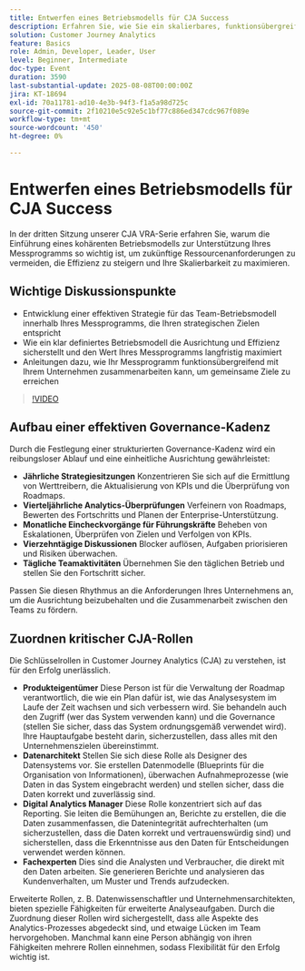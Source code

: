```yaml
---
title: Entwerfen eines Betriebsmodells für CJA Success
description: Erfahren Sie, wie Sie ein skalierbares, funktionsübergreifendes Betriebsmodell erstellen, das Ihr CJA-Messprogramm an strategischen Zielen ausrichtet und die langfristige Effizienz und Wirkung steigert.
solution: Customer Journey Analytics
feature: Basics
role: Admin, Developer, Leader, User
level: Beginner, Intermediate
doc-type: Event
duration: 3590
last-substantial-update: 2025-08-08T00:00:00Z
jira: KT-18694
exl-id: 70a11781-ad10-4e3b-94f3-f1a5a98d725c
source-git-commit: 2f10210e5c92e5c1bf77c886ed347cdc967f089e
workflow-type: tm+mt
source-wordcount: '450'
ht-degree: 0%

---
```


# Entwerfen eines Betriebsmodells für CJA Success

In der dritten Sitzung unserer CJA VRA-Serie erfahren Sie, warum die Einführung eines kohärenten Betriebsmodells zur Unterstützung Ihres Messprogramms so wichtig ist, um zukünftige Ressourcenanforderungen zu vermeiden, die Effizienz zu steigern und Ihre Skalierbarkeit zu maximieren.

## Wichtige Diskussionspunkte

* Entwicklung einer effektiven Strategie für das Team-Betriebsmodell innerhalb Ihres Messprogramms, die Ihren strategischen Zielen entspricht
* Wie ein klar definiertes Betriebsmodell die Ausrichtung und Effizienz sicherstellt und den Wert Ihres Messprogramms langfristig maximiert
* Anleitungen dazu, wie Ihr Messprogramm funktionsübergreifend mit Ihrem Unternehmen zusammenarbeiten kann, um gemeinsame Ziele zu erreichen

>[!VIDEO](https://video.tv.adobe.com/v/3470541/?learn=on&enablevpops)


## Aufbau einer effektiven Governance-Kadenz

Durch die Festlegung einer strukturierten Governance-Kadenz wird ein reibungsloser Ablauf und eine einheitliche Ausrichtung gewährleistet:

* **Jährliche Strategiesitzungen** Konzentrieren Sie sich auf die Ermittlung von Werttreibern, die Aktualisierung von KPIs und die Überprüfung von Roadmaps.
* **Vierteljährliche Analytics-Überprüfungen** Verfeinern von Roadmaps, Bewerten des Fortschritts und Planen der Enterprise-Unterstützung.
* **Monatliche Eincheckvorgänge für Führungskräfte** Beheben von Eskalationen, Überprüfen von Zielen und Verfolgen von KPIs.
* **Vierzehntägige Diskussionen** Blocker auflösen, Aufgaben priorisieren und Risiken überwachen.
* **Tägliche Teamaktivitäten** Übernehmen Sie den täglichen Betrieb und stellen Sie den Fortschritt sicher.

Passen Sie diesen Rhythmus an die Anforderungen Ihres Unternehmens an, um die Ausrichtung beizubehalten und die Zusammenarbeit zwischen den Teams zu fördern.

## Zuordnen kritischer CJA-Rollen

Die Schlüsselrollen in Customer Journey Analytics (CJA) zu verstehen, ist für den Erfolg unerlässlich.

* **Produkteigentümer** Diese Person ist für die Verwaltung der Roadmap verantwortlich, die wie ein Plan dafür ist, wie das Analysesystem im Laufe der Zeit wachsen und sich verbessern wird. Sie behandeln auch den Zugriff (wer das System verwenden kann) und die Governance (stellen Sie sicher, dass das System ordnungsgemäß verwendet wird). Ihre Hauptaufgabe besteht darin, sicherzustellen, dass alles mit den Unternehmenszielen übereinstimmt.
* **Datenarchitekt** Stellen Sie sich diese Rolle als Designer des Datensystems vor. Sie erstellen Datenmodelle (Blueprints für die Organisation von Informationen), überwachen Aufnahmeprozesse (wie Daten in das System eingebracht werden) und stellen sicher, dass die Daten korrekt und zuverlässig sind.
* **Digital Analytics Manager** Diese Rolle konzentriert sich auf das Reporting. Sie leiten die Bemühungen an, Berichte zu erstellen, die die Daten zusammenfassen, die Datenintegrität aufrechterhalten (um sicherzustellen, dass die Daten korrekt und vertrauenswürdig sind) und sicherstellen, dass die Erkenntnisse aus den Daten für Entscheidungen verwendet werden können.
* **Fachexperten** Dies sind die Analysten und Verbraucher, die direkt mit den Daten arbeiten. Sie generieren Berichte und analysieren das Kundenverhalten, um Muster und Trends aufzudecken.

Erweiterte Rollen, z. B. Datenwissenschaftler und Unternehmensarchitekten, bieten spezielle Fähigkeiten für erweiterte Analyseaufgaben. Durch die Zuordnung dieser Rollen wird sichergestellt, dass alle Aspekte des Analytics-Prozesses abgedeckt sind, und etwaige Lücken im Team hervorgehoben. Manchmal kann eine Person abhängig von ihren Fähigkeiten mehrere Rollen einnehmen, sodass Flexibilität für den Erfolg wichtig ist.
